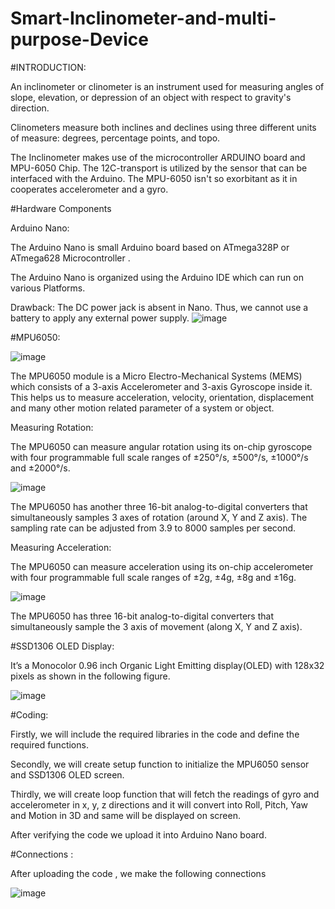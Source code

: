# Smart-Inclinometer-and-multi-purpose-Device

#INTRODUCTION:

An inclinometer or clinometer is an instrument used for measuring angles of slope, elevation, or depression of an object with respect to gravity's direction.

Clinometers measure both inclines and declines using three different units of measure: degrees, percentage points, and topo.

The Inclinometer makes use of the microcontroller ARDUINO board and MPU-6050 Chip. The 12C-transport is utilized by the sensor that can be interfaced with the Arduino. The MPU-6050 isn't so exorbitant as it in cooperates accelerometer and a gyro.

#Hardware Components 

Arduino Nano:

The Arduino Nano is small Arduino board based on ATmega328P or ATmega628 Microcontroller .

The Arduino Nano is organized using the Arduino IDE which can run on various Platforms.

Drawback: The DC power jack is absent in Nano. Thus, we cannot use a battery to apply any external power supply.
![image](https://user-images.githubusercontent.com/95703728/182553649-01419d78-6228-4ed4-bc3b-053637e08878.png)

#MPU6050:

![image](https://user-images.githubusercontent.com/95703728/182553849-85f7dbf2-363a-4d62-9a2b-54282b5a7c5b.png)

The MPU6050 module is a Micro Electro-Mechanical Systems (MEMS) which consists of a 3-axis Accelerometer and 3-axis Gyroscope inside it. This helps us to measure acceleration, velocity, orientation, displacement and many other motion related parameter of a system or object.

Measuring Rotation:

The MPU6050 can measure angular rotation using its on-chip gyroscope with four programmable full  scale ranges of ±250°/s, ±500°/s, ±1000°/s and ±2000°/s.

![image](https://user-images.githubusercontent.com/95703728/182554075-a1cf6052-2786-4280-840d-60c846f8fcb5.png)

The MPU6050 has another three 16-bit analog-to-digital converters that simultaneously samples 3 axes of rotation (around X, Y and Z axis). The sampling rate can be adjusted from 3.9 to 8000 samples per second.

Measuring Acceleration:

The MPU6050 can measure acceleration using its on-chip accelerometer with four programmable full scale ranges of ±2g, ±4g, ±8g and ±16g.

![image](https://user-images.githubusercontent.com/95703728/182554225-5714fa59-a97d-40e0-9723-c11a64b21ff0.png)

The MPU6050 has three 16-bit analog-to-digital converters that simultaneously sample the 3 axis of movement (along X, Y and Z axis).

#SSD1306 OLED Display:

It’s a Monocolor 0.96 inch Organic Light Emitting display(OLED) with 128x32 pixels as shown in the following figure.

![image](https://user-images.githubusercontent.com/95703728/182554538-1aa0287f-c6c9-4414-9d59-3fa398f12619.png)

#Coding:


Firstly, we will include the required libraries in the code and define the required functions.


Secondly, we will create setup function to initialize the MPU6050 sensor and SSD1306 OLED screen.


Thirdly, we will create loop function that will fetch the readings of gyro and accelerometer in  x, y, z directions and it will convert into Roll, Pitch, Yaw and Motion in 3D and same will be displayed on screen.


After verifying the code we upload it into Arduino Nano board.

#Connections :

After uploading the code , we make the following connections

![image](https://user-images.githubusercontent.com/95703728/182554951-7aa7359e-bd5f-40c1-9a2f-7fb5ddb3999b.png)











